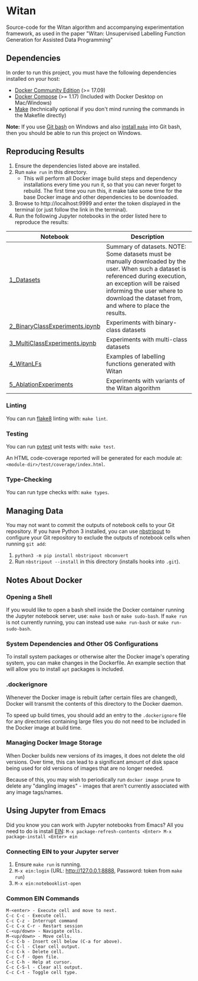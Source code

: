 # Witan

Source-code for the Witan algorithm and accompanying experimentation
framework, as used in the paper "Witan: Unsupervised Labelling
Function Generation for Assisted Data Programming"

## Dependencies

In order to run this project, you must have the following dependencies
installed on your host:

* [Docker Community Edition](https://docs.docker.com/get-docker/) (>= 17.09)
* [Docker Compose](https://docs.docker.com/compose/install/) (>= 1.17)
  (Included with Docker Desktop on Mac/Windows)
* [Make](https://www.gnu.org/software/make/) (technically optional if
  you don't mind running the commands in the Makefile directly)

**Note:** If you use [Git bash](https://git-scm.com/downloads) on
Windows and also
[install `make`](https://gist.github.com/evanwill/0207876c3243bbb6863e65ec5dc3f058)
into Git bash, then you should be able to run this project on Windows.

## Reproducing Results

1. Ensure the dependencies listed above are installed.
2. Run `make run` in this directory.
   * This will perform all Docker image build steps and dependency
     installations every time you run it, so that you can never forget
     to rebuild. The first time you run this, it make take some time
     for the base Docker image and other dependencies to be
     downloaded.
3. Browse to http://localhost:9999 and enter the token displayed in
   the terminal (or just follow the link in the terminal).
4. Run the following Jupyter notebooks in the order listed here to
   reproduce the results:

| Notebook | Description |
| -------- | ----------- |
| [1_Datasets](http://localhost:9999/notebooks/1_Datasets.ipynb) | Summary of datasets. NOTE: Some datasets must be manually downloaded by the user. When such a dataset is referenced during execution, an exception will be raised informing the user where to download the dataset from, and where to place the results. |
| [2_BinaryClassExperiments.ipynb](http://localhost:9999/notebooks/2_BinaryClassExperiments.ipynb.ipynb) | Experiments with binary-class datasets |
| [3_MultiClassExperiments.ipynb](http://localhost:9999/notebooks/3_MultiClassExperiments.ipynb) | Experiments with multi-class datasets |
| [4_WitanLFs](http://localhost:9999/notebooks/4_WitanLFs.ipynb) | Examples of labelling functions generated with Witan |
| [5_AblationExperiments](http://localhost:9999/notebooks/5_AblationExperiments.ipynb) | Experiments with variants of the Witan algorithm |

### Linting

You can run [flake8](http://flake8.pycqa.org/en/latest/) linting with:
`make lint`.

### Testing

You can run [pytest](https://docs.pytest.org/en/latest/) unit tests
with: `make test`.

An HTML code-coverage reported will be generated for each module at:
`<module-dir>/test/coverage/index.html`.

### Type-Checking

You can run type checks with: `make types`.

## Managing Data

You may not want to commit the outputs of notebook cells to your Git
repository. If you have Python 3 installed, you can use
[nbstripout](https://github.com/kynan/nbstripout) to configure your
Git repository to exclude the outputs of notebook cells when running
`git add`:

1. `python3 -m pip install nbstripout nbconvert`
2. Run `nbstripout --install` in this directory (installs hooks into
   `.git`).

## Notes About Docker

### Opening a Shell

If you would like to open a bash shell inside the Docker container
running the Jupyter notebook server, use: `make bash` or `make
sudo-bash`. If `make run` is not currently running, you can instead
use `make run-bash` or `make run-sudo-bash`.

### System Dependencies and Other OS Configurations

To install system packages or otherwise alter the Docker image's
operating system, you can make changes in the Dockerfile. An example
section that will allow you to install `apt` packages is included.

### .dockerignore

Whenever the Docker image is rebuilt (after certain files are
changed), Docker will transmit the contents of this directory to the
Docker daemon.

To speed up build times, you should add an entry to the
`.dockerignore` file for any directories containing large files you do
not need to be included in the Docker image at build time.

### Managing Docker Image Storage

When Docker builds new versions of its images, it does not delete the
old versions. Over time, this can lead to a significant amount of disk
space being used for old versions of images that are no longer needed.

Because of this, you may wish to periodically run `docker image prune`
to delete any "dangling images" - images that aren't currently
associated with any image tags/names.

## Using Jupyter from Emacs

Did you know you can work with Jupyter notebooks from Emacs? All you
need to do is install
[EIN](http://millejoh.github.io/emacs-ipython-notebook/): `M-x
package-refresh-contents <Enter> M-x package-install <Enter> ein`

### Connecting EIN to your Jupyter server

1. Ensure `make run` is running.
2. `M-x ein:login` (URL: http://127.0.0.1:8888, Password: token from `make run`)
3. `M-x ein:notebooklist-open`

### Common EIN Commands

```
M-<enter> - Execute cell and move to next.
C-c C-c - Execute cell.
C-c C-z - Interrupt command
C-c C-x C-r - Restart session
C-<up/down> - Navigate cells.
M-<up/down> - Move cells.
C-c C-b - Insert cell below (C-a for above).
C-c C-l - Clear cell output.
C-c C-k - Delete cell.
C-c C-f - Open file.
C-c C-h - Help at cursor.
C-c C-S-l - Clear all output.
C-c C-t - Toggle cell type.
```
